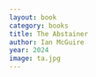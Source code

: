 ```yaml
---
layout: book
category: books
title: The Abstainer
author: Ian McGuire
year: 2024
image: ta.jpg
---
```

